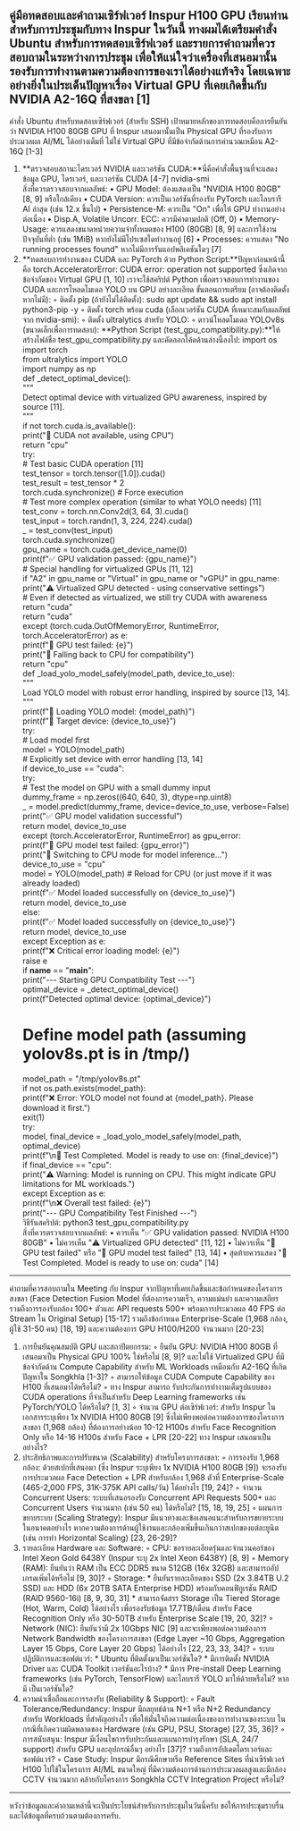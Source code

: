 คู่มือทดสอบและคำถามเซิร์ฟเวอร์ Inspur H100 GPU
เรียนท่าน
สำหรับการประชุมกับทาง Inspur ในวันนี้ ทางผมได้เตรียมคำสั่ง Ubuntu สำหรับการทดสอบเซิร์ฟเวอร์ และรายการคำถามที่ควรสอบถามในระหว่างการประชุม เพื่อให้แน่ใจว่าเครื่องที่เสนอมานั้นรองรับการทำงานตามความต้องการของเราได้อย่างแท้จริง โดยเฉพาะอย่างยิ่งในประเด็นปัญหาเรื่อง Virtual GPU ที่เคยเกิดขึ้นกับ NVIDIA A2-16Q ที่สงขลา [1]
--------------------------------------------------------------------------------
คำสั่ง Ubuntu สำหรับทดสอบเซิร์ฟเวอร์ (สำหรับ SSH)
เป้าหมายหลักของการทดสอบคือการยืนยันว่า NVIDIA H100 80GB GPU ที่ Inspur เสนอมานั้นเป็น Physical GPU ที่รองรับการประมวลผล AI/ML ได้อย่างเต็มที่ ไม่ใช่ Virtual GPU ที่มีข้อจำกัดด้านการคำนวณเหมือน A2-16Q [1-3]
1. **ตรวจสอบสถานะไดรเวอร์ NVIDIA และเวอร์ชัน CUDA:**นี่คือคำสั่งพื้นฐานที่จะแสดงข้อมูล GPU, ไดรเวอร์, และเวอร์ชัน CUDA [4-7]
nvidia-smi  
สิ่งที่ควรตรวจสอบจากผลลัพธ์:
• GPU Model: ต้องแสดงเป็น "NVIDIA H100 80GB" [8, 9] หรือใกล้เคียง
• CUDA Version: ควรเป็นเวอร์ชันที่รองรับ PyTorch และไลบรารี AI ล่าสุด (เช่น 12.x ขึ้นไป)
• Persistence-M: ควรเป็น "On" เพื่อให้ GPU ทำงานอย่างต่อเนื่อง
• Disp.A, Volatile Uncorr. ECC: ควรมีค่าตามปกติ (Off, 0)
• Memory-Usage: ควรแสดงขนาดหน่วยความจำทั้งหมดของ H100 (80GB) [8, 9] และการใช้งานปัจจุบันที่ต่ำ (เช่น 1MiB) หากยังไม่มีโปรเซสใดทำงานอยู่ [6]
• Processes: ควรแสดง "No running processes found" หากไม่มีการรันแอปพลิเคชันใดๆ [7]
2. **ทดสอบการทำงานของ CUDA และ PyTorch ด้วย Python Script:**ปัญหาก่อนหน้านี้คือ torch.AcceleratorError: CUDA error: operation not supported ซึ่งเกิดจากข้อจำกัดของ Virtual GPU [1, 10] เราจะใช้สคริปต์ Python เพื่อตรวจสอบการทำงานของ CUDA และการโหลดโมเดล YOLO บน GPU อย่างละเอียด ขั้นตอนการเตรียม (อาจต้องติดตั้งหากไม่มี):
    ◦ ติดตั้ง pip (ถ้ายังไม่ได้ติดตั้ง): sudo apt update && sudo apt install python3-pip -y
    ◦ ติดตั้ง torch พร้อม cuda (เลือกเวอร์ชัน CUDA ที่เหมาะสมกับผลลัพธ์จาก nvidia-smi):
    ◦ ติดตั้ง ultralytics สำหรับ YOLO:
    ◦ ดาวน์โหลดโมเดล YOLOv8s (ขนาดเล็กเพื่อการทดสอบ):
**Python Script (test_gpu_compatibility.py):**ให้สร้างไฟล์ชื่อ test_gpu_compatibility.py และคัดลอกโค้ดด้านล่างนี้ลงไป:
import os  
import torch  
from ultralytics import YOLO  
import numpy as np  
def _detect_optimal_device():  
    """  
    Detect optimal device with virtualized GPU awareness, inspired by source [11].  
    """  
    if not torch.cuda.is_available():  
        print("🔸 CUDA not available, using CPU")  
        return "cpu"  
    try:  
        # Test basic CUDA operation [11]  
        test_tensor = torch.tensor([1.0]).cuda()  
        test_result = test_tensor * 2  
        torch.cuda.synchronize()  # Force execution  
        # Test more complex operation (similar to what YOLO needs) [11]  
        test_conv = torch.nn.Conv2d(3, 64, 3).cuda()  
        test_input = torch.randn(1, 3, 224, 224).cuda()  
        _ = test_conv(test_input)  
        torch.cuda.synchronize()  
        gpu_name = torch.cuda.get_device_name(0)  
        print(f"✅ GPU validation passed: {gpu_name}")  
        # Special handling for virtualized GPUs [11, 12]  
        if "A2" in gpu_name or "Virtual" in gpu_name or "vGPU" in gpu_name:  
            print("⚠️  Virtualized GPU detected - using conservative settings")  
            # Even if detected as virtualized, we still try CUDA with awareness  
            return "cuda"  
        return "cuda"  
    except (torch.cuda.OutOfMemoryError, RuntimeError, torch.AcceleratorError) as e:  
        print(f"🔴 GPU test failed: {e}")  
        print("🔄 Falling back to CPU for compatibility")  
        return "cpu"  
def _load_yolo_model_safely(model_path, device_to_use):  
    """  
    Load YOLO model with robust error handling, inspired by source [13, 14].  
    """  
    print(f"🔄 Loading YOLO model: {model_path}")  
    print(f"🎯 Target device: {device_to_use}")  
    try:  
        # Load model first  
        model = YOLO(model_path)  
        # Explicitly set device with error handling [13, 14]  
        if device_to_use == "cuda":  
            try:  
                # Test the model on GPU with a small dummy input  
                dummy_frame = np.zeros((640, 640, 3), dtype=np.uint8)  
                _ = model.predict(dummy_frame, device=device_to_use, verbose=False)  
                print("✅ GPU model validation successful")  
                return model, device_to_use  
            except (torch.AcceleratorError, RuntimeError) as gpu_error:  
                print(f"🔴 GPU model test failed: {gpu_error}")  
                print("🔄 Switching to CPU mode for model inference...")  
                device_to_use = "cpu"  
                model = YOLO(model_path)  # Reload for CPU (or just move if it was already loaded)  
                print(f"✅ Model loaded successfully on {device_to_use}")  
                return model, device_to_use  
        else:  
            print(f"✅ Model loaded successfully on {device_to_use}")  
            return model, device_to_use  
    except Exception as e:  
        print(f"❌ Critical error loading model: {e}")  
        raise e  
if __name__ == "__main__":  
    print("--- Starting GPU Compatibility Test ---")  
    optimal_device = _detect_optimal_device()  
    print(f"Detected optimal device: {optimal_device}")  
    # Define model path (assuming yolov8s.pt is in /tmp/)  
    model_path = "/tmp/yolov8s.pt"  
    if not os.path.exists(model_path):  
        print(f"❌ Error: YOLO model not found at {model_path}. Please download it first.")  
        exit(1)  
    try:  
        model, final_device = _load_yolo_model_safely(model_path, optimal_device)  
        print(f"\n🎉 Test Completed. Model is ready to use on: {final_device}")  
        if final_device == "cpu":  
            print("⚠️  Warning: Model is running on CPU. This might indicate GPU limitations for ML workloads.")  
    except Exception as e:  
        print(f"\n❌ Overall test failed: {e}")  
    print("--- GPU Compatibility Test Finished ---")  
วิธีรันสคริปต์:
python3 test_gpu_compatibility.py  
สิ่งที่ควรตรวจสอบจากผลลัพธ์:
• ควรเห็น "✅ GPU validation passed: NVIDIA H100 80GB"
• ไม่ควรเห็น "⚠️ Virtualized GPU detected" [11, 12]
• ไม่ควรเห็น "🔴 GPU test failed" หรือ "🔴 GPU model test failed" [13, 14]
• สุดท้ายควรแสดง "🎉 Test Completed. Model is ready to use on: cuda" [14]
--------------------------------------------------------------------------------
คำถามที่ควรสอบถามใน Meeting กับ Inspur
จากปัญหาที่เคยเกิดขึ้นและข้อกำหนดของโครงการสงขลา (Face Detection Fusion Model ที่ต้องการความเร็ว, ความแม่นยำ และความเสถียร รวมถึงการรองรับกล้อง 100+ ตัวและ API requests 500+ พร้อมการประมวลผล 40 FPS ต่อ Stream ใน Original Setup) [15-17] รวมถึงข้อกำหนด Enterprise-Scale (1,968 กล้อง, ผู้ใช้ 31-50 คน) [18, 19] และความต้องการ GPU H100/H200 จำนวนมาก [20-23]
1. การยืนยันคุณสมบัติ GPU และสถาปัตยกรรม:
    ◦ ยืนยัน GPU: NVIDIA H100 80GB ที่เสนอมาเป็น Physical GPU 100% ใช่หรือไม่ [8, 9]? และไม่ใช้ Virtualized GPU ที่มีข้อจำกัดด้าน Compute Capability สำหรับ ML Workloads เหมือนกับ A2-16Q ที่เกิดปัญหาใน Songkhla [1-3]?
    ◦ สามารถให้ข้อมูล CUDA Compute Capability ของ H100 ที่เสนอมาได้หรือไม่?
    ◦ ทาง Inspur สามารถ รับประกันการทำงานเต็มรูปแบบของ CUDA operations ที่จำเป็นสำหรับ Deep Learning frameworks เช่น PyTorch/YOLO ได้หรือไม่? [1, 3]
    ◦ จำนวน GPU ต่อเซิร์ฟเวอร์: สำหรับ Inspur ในเอกสารระบุเพียง 1x NVIDIA H100 80GB [9] ซึ่งไม่เพียงพอต่อความต้องการของโครงการสงขลา (1,968 กล้อง) ที่ต้องการอย่างน้อย 10-12 H100s สำหรับ Face Recognition Only หรือ 14-16 H100s สำหรับ Face + LPR [20-22] ทาง Inspur เสนอมาเป็นอย่างไร?
2. ประสิทธิภาพและการปรับขนาด (Scalability) สำหรับโครงการสงขลา:
    ◦ การรองรับ 1,968 กล้อง: ด้วยสเปกที่เสนอมา (ซึ่ง Inspur ระบุเพียง 1x NVIDIA H100 80GB [9]) จะรองรับการประมวลผล Face Detection + LPR สำหรับกล้อง 1,968 ตัวที่ Enterprise-Scale (465-2,000 FPS, 31K-375K API calls/วัน) ได้อย่างไร [19, 24]?
    ◦ จำนวน Concurrent Users: ระบบที่เสนอรองรับ Concurrent API Requests 500+ และ Concurrent Users จำนวนมาก (เช่น 50 คน) ได้หรือไม่? [15, 18, 19, 25]
    ◦ แผนการขยายระบบ (Scaling Strategy): Inspur มีแนวทางและข้อเสนอแนะสำหรับการขยายระบบในอนาคตอย่างไร หากความต้องการด้านผู้ใช้งานและกล้องเพิ่มขึ้นเกินกว่าสเปกของแต่ละยูนิต (เช่น การทำ Horizontal Scaling) [23, 26-29]?
3. รายละเอียด Hardware และ Software:
    ◦ CPU: ขอรายละเอียดรุ่นและจำนวนคอร์ของ Intel Xeon Gold 6438Y (Inspur ระบุ 2x Intel Xeon 6438Y) [8, 9]
    ◦ Memory (RAM): ยืนยันว่า RAM เป็น ECC DDR5 ขนาด 512GB (16x 32GB) และสามารถอัปเกรดเพิ่มได้หรือไม่ [9, 30]?
    ◦ Storage: * ยืนยันรายละเอียดของ SSD (2x 3.84TB U.2 SSD) และ HDD (6x 20TB SATA Enterprise HDD) พร้อมกับคอนฟิกูเรชัน RAID (RAID 9560-16i) [8, 9, 30, 31] * สามารถจัดสรร Storage เป็น Tiered Storage (Hot, Warm, Cold) ได้อย่างไร เพื่อรองรับข้อมูล 17.7TB/เดือน สำหรับ Face Recognition Only หรือ 30-50TB สำหรับ Enterprise Scale [19, 20, 32]?
    ◦ Network (NIC): ยืนยันว่ามี 2x 10Gbps NIC [9] และจะเพียงพอต่อความต้องการ Network Bandwidth ของโครงการสงขลา (Edge Layer ~10 Gbps, Aggregation Layer 15 Gbps, Core Layer 20 Gbps) ได้อย่างไร [22, 23, 33, 34]?
    ◦ ระบบปฏิบัติการและซอฟต์แวร์: * Ubuntu ที่ติดตั้งมาเป็นเวอร์ชันใด? * มีการติดตั้ง NVIDIA Driver และ CUDA Toolkit เวอร์ชันอะไรบ้าง? * มีการ Pre-install Deep Learning frameworks (เช่น PyTorch, TensorFlow) และไลบรารี YOLO มาให้ด้วยหรือไม่? หากมี เป็นเวอร์ชันใด?
4. ความน่าเชื่อถือและการรองรับ (Reliability & Support):
    ◦ Fault Tolerance/Redundancy: Inspur มีกลยุทธ์ด้าน N+1 หรือ N+2 Redundancy สำหรับ Workloads ที่สำคัญอย่างไร เพื่อให้มั่นใจถึงความต่อเนื่องของการทำงานของระบบ ในกรณีที่เกิดความผิดพลาดของ Hardware (เช่น GPU, PSU, Storage) [27, 35, 36]?
    ◦ การสนับสนุน: Inspur มีเงื่อนไขการรับประกันและแผนการบำรุงรักษา (SLA, 24/7 support) สำหรับ GPU และอุปกรณ์อื่นๆ อย่างไร [37]? รวมถึงการอัปเดตไดรเวอร์และซอฟต์แวร์?
    ◦ Case Study: Inspur มีกรณีศึกษาหรือ Reference Sites ที่นำเซิร์ฟเวอร์ H100 ไปใช้ในโครงการ AI/ML ขนาดใหญ่ ที่มีความต้องการด้านการประมวลผลสูงและมีกล้อง CCTV จำนวนมาก คล้ายกับโครงการ Songkhla CCTV Integration Project หรือไม่?
--------------------------------------------------------------------------------
หวังว่าข้อมูลและคำถามเหล่านี้จะเป็นประโยชน์สำหรับการประชุมในวันนี้ครับ ขอให้การประชุมราบรื่นและได้ข้อมูลที่ครบถ้วนตามต้องการครับ.